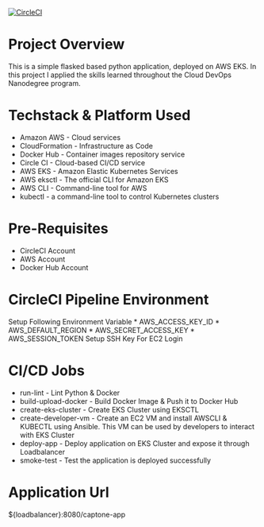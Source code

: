 [![CircleCI](https://dl.circleci.com/status-badge/img/gh/sharpbm/capstone/tree/main.svg?style=svg)](https://dl.circleci.com/status-badge/redirect/gh/sharpbm/capstone/tree/main)

# Project Overview
This is a simple flasked based python application, deployed on AWS EKS. In this project I applied the skills learned throughout the Cloud DevOps Nanodegree program.

# Techstack & Platform Used
* Amazon AWS - Cloud services
* CloudFormation - Infrastructure as Code
* Docker Hub - Container images repository service
* Circle CI - Cloud-based CI/CD service
* AWS EKS - Amazon Elastic Kubernetes Services
* AWS eksctl - The official CLI for Amazon EKS
* AWS CLI - Command-line tool for AWS
* kubectl - a command-line tool to control Kubernetes clusters

# Pre-Requisites
* CircleCI Account
* AWS Account
* Docker Hub Account

# CircleCI Pipeline Environment
Setup Following Environment Variable
    * AWS_ACCESS_KEY_ID
    * AWS_DEFAULT_REGION
    * AWS_SECRET_ACCESS_KEY
    * AWS_SESSION_TOKEN
Setup SSH Key For EC2 Login

# CI/CD Jobs
* run-lint - Lint Python & Docker 
* build-upload-docker - Build Docker Image & Push it to Docker Hub
* create-eks-cluster - Create EKS Cluster using EKSCTL
* create-developer-vm - Create an EC2 VM and install AWSCLI & KUBECTL using Ansible. This VM can be used by developers to interact with EKS Cluster
* deploy-app - Deploy application on EKS Cluster and expose it through Loadbalancer
* smoke-test - Test the application is deployed successfully


# Application Url
${loadbalancer}:8080/captone-app





